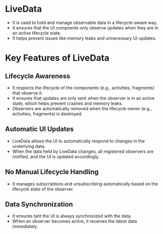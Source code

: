 # LiveData
- It is used to hold and manage observable data in a lifecycle-aware way.
- It ensures that the UI compnents only observe updates when they are in an active lifecycle state.
- It helps prevent issues like memory leaks and unnecessary UI updates.

# Key Features of LiveData
## Lifecycle Awareness
- It respects the lifecycle of the components (e.g., activities, fragments) that observe it.
- It ensures that updates are only sent when the observer is in an active state, which helps prevent crashes and memory leaks.
- Observers are automatically removed when the lifecycle owner (e.g., activities, fragments) is destroyed.

## Automatic UI Updates
- LiveData allows the UI to automatically respond to changes in the underlying data.
- When the data held by LiveData changes, all registered observers are notified, and the UI is updated accordingly.

## No Manual Lifecycle Handling
- It manages subscriptions and unsubscribing automatically based on the lifecycle state of the observer.

## Data Synchronization
- It ensures taht the UI is always synchronized with the data.
- WHen an observer becomes active, it receives the latest data immediately.
